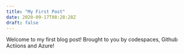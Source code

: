 ```yaml
---
title: "My First Post"
date: 2020-09-17T08:28:28Z
draft: false
---
```


Welcome to my first blog post! Brought to you by codespaces, Github Actiions and Azure!